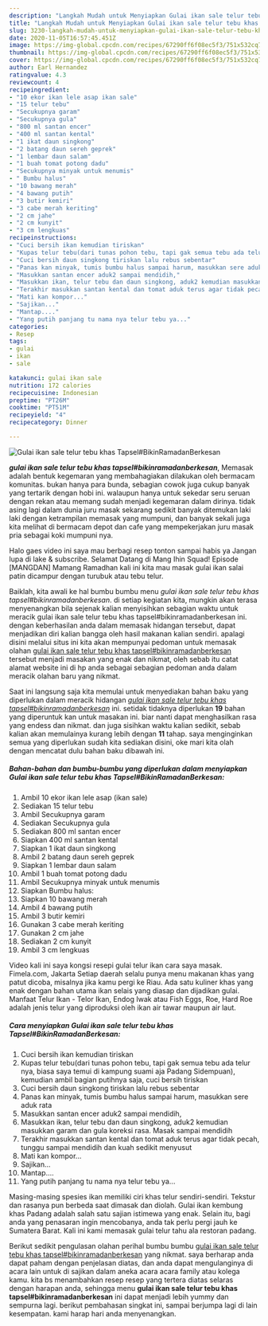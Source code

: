 ```yaml
---
description: "Langkah Mudah untuk Menyiapkan Gulai ikan sale telur tebu khas Tapsel#BikinRamadanBerkesan yang praktis"
title: "Langkah Mudah untuk Menyiapkan Gulai ikan sale telur tebu khas Tapsel#BikinRamadanBerkesan yang praktis"
slug: 3230-langkah-mudah-untuk-menyiapkan-gulai-ikan-sale-telur-tebu-khas-tapselbikinramadanberkesan-yang-praktis
date: 2020-11-05T16:57:45.451Z
image: https://img-global.cpcdn.com/recipes/67290ff6f08ec5f3/751x532cq70/gulai-ikan-sale-telur-tebu-khas-tapselbikinramadanberkesan-foto-resep-utama.jpg
thumbnail: https://img-global.cpcdn.com/recipes/67290ff6f08ec5f3/751x532cq70/gulai-ikan-sale-telur-tebu-khas-tapselbikinramadanberkesan-foto-resep-utama.jpg
cover: https://img-global.cpcdn.com/recipes/67290ff6f08ec5f3/751x532cq70/gulai-ikan-sale-telur-tebu-khas-tapselbikinramadanberkesan-foto-resep-utama.jpg
author: Earl Hernandez
ratingvalue: 4.3
reviewcount: 4
recipeingredient:
- "10 ekor ikan lele asap ikan sale"
- "15 telur tebu"
- "Secukupnya garam"
- "Secukupnya gula"
- "800 ml santan encer"
- "400 ml santan kental"
- "1 ikat daun singkong"
- "2 batang daun sereh geprek"
- "1 lembar daun salam"
- "1 buah tomat potong dadu"
- "Secukupnya minyak untuk menumis"
- " Bumbu halus"
- "10 bawang merah"
- "4 bawang putih"
- "3 butir kemiri"
- "3 cabe merah keriting"
- "2 cm jahe"
- "2 cm kunyit"
- "3 cm lengkuas"
recipeinstructions:
- "Cuci bersih ikan kemudian tiriskan"
- "Kupas telur tebu(dari tunas pohon tebu, tapi gak semua tebu ada telur nya, biasa saya temui di kampung suami aja Padang Sidempuan), kemudian ambil bagian putihnya saja, cuci bersih tiriskan"
- "Cuci bersih daun singkong tiriskan lalu rebus sebentar"
- "Panas kan minyak, tumis bumbu halus sampai harum, masukkan sere aduk rata"
- "Masukkan santan encer aduk2 sampai mendidih,"
- "Masukkan ikan, telur tebu dan daun singkong, aduk2 kemudian masukkan garam dan gula koreksi rasa. Masak sampai mendidih"
- "Terakhir masukkan santan kental dan tomat aduk terus agar tidak pecah, tunggu sampai mendidih dan kuah sedikit menyusut"
- "Mati kan kompor..."
- "Sajikan..."
- "Mantap...."
- "Yang putih panjang tu nama nya telur tebu ya..."
categories:
- Resep
tags:
- gulai
- ikan
- sale

katakunci: gulai ikan sale 
nutrition: 172 calories
recipecuisine: Indonesian
preptime: "PT26M"
cooktime: "PT51M"
recipeyield: "4"
recipecategory: Dinner

---
```



![Gulai ikan sale telur tebu khas Tapsel#BikinRamadanBerkesan](https://img-global.cpcdn.com/recipes/67290ff6f08ec5f3/751x532cq70/gulai-ikan-sale-telur-tebu-khas-tapselbikinramadanberkesan-foto-resep-utama.jpg)

<b><i>gulai ikan sale telur tebu khas tapsel#bikinramadanberkesan</i></b>, Memasak adalah bentuk kegemaran yang membahagiakan dilakukan oleh bermacam komunitas. bukan hanya para bunda, sebagian cowok juga cukup banyak yang tertarik dengan hobi ini. walaupun hanya untuk sekedar seru seruan dengan rekan atau memang sudah menjadi kegemaran dalam dirinya. tidak asing lagi dalam dunia juru masak sekarang sedikit banyak ditemukan laki laki dengan ketrampilan memasak yang mumpuni, dan banyak sekali juga kita melihat di bermacam depot dan cafe yang mempekerjakan juru masak pria sebagai koki mumpuni nya.

Halo gaes video ini saya mau berbagi resep tonton sampai habis ya Jangan lupa di lake &amp; subscribe. Selamat Datang di Mang Ihin Squad! Episode [MANGDAN] Mamang Ramadhan kali ini kita mau masak gulai ikan salai patin dicampur dengan turubuk atau tebu telur.

Baiklah, kita awali ke hal bumbu bumbu menu <i>gulai ikan sale telur tebu khas tapsel#bikinramadanberkesan</i>. di setiap kegiatan kita, mungkin akan terasa menyenangkan bila sejenak kalian menyisihkan sebagian waktu untuk meracik gulai ikan sale telur tebu khas tapsel#bikinramadanberkesan ini. dengan keberhasilan anda dalam memasak hidangan tersebut, dapat menjadikan diri kalian bangga oleh hasil makanan kalian sendiri. apalagi disini melalui situs ini kita akan mempunyai pedoman untuk memasak olahan <u>gulai ikan sale telur tebu khas tapsel#bikinramadanberkesan</u> tersebut menjadi masakan yang enak dan nikmat, oleh sebab itu catat alamat website ini di hp anda sebagai sebagian pedoman anda dalam meracik olahan baru yang nikmat.


Saat ini langsung saja kita memulai untuk menyediakan bahan baku yang diperlukan dalam meracik hidangan <u><i>gulai ikan sale telur tebu khas tapsel#bikinramadanberkesan</i></u> ini. setidak tidaknya diperlukan <b>19</b> bahan yang diperuntuk kan untuk masakan ini. biar nanti dapat menghasilkan rasa yang endess dan nikmat. dan juga sisihkan waktu kalian sedikit, sebab kalian akan memulainya kurang lebih dengan <b>11</b> tahap. saya menginginkan semua yang diperlukan sudah kita sediakan disini, oke mari kita olah dengan mencatat dulu bahan baku dibawah ini.

<!--inarticleads1-->

##### Bahan-bahan dan bumbu-bumbu yang diperlukan dalam menyiapkan Gulai ikan sale telur tebu khas Tapsel#BikinRamadanBerkesan:

1. Ambil 10 ekor ikan lele asap (ikan sale)
1. Sediakan 15 telur tebu
1. Ambil Secukupnya garam
1. Sediakan Secukupnya gula
1. Sediakan 800 ml santan encer
1. Siapkan 400 ml santan kental
1. Siapkan 1 ikat daun singkong
1. Ambil 2 batang daun sereh geprek
1. Siapkan 1 lembar daun salam
1. Ambil 1 buah tomat potong dadu
1. Ambil Secukupnya minyak untuk menumis
1. Siapkan  Bumbu halus:
1. Siapkan 10 bawang merah
1. Ambil 4 bawang putih
1. Ambil 3 butir kemiri
1. Gunakan 3 cabe merah keriting
1. Gunakan 2 cm jahe
1. Sediakan 2 cm kunyit
1. Ambil 3 cm lengkuas


Video kali ini saya kongsi resepi gulai telur ikan cara saya masak. Fimela.com, Jakarta Setiap daerah selalu punya menu makanan khas yang patut dicoba, misalnya jika kamu pergi ke Riau. Ada satu kuliner khas yang enak dengan bahan utama ikan selais yang diasap dan dijadikan gulai. Manfaat Telur Ikan - Telor Ikan, Endog Iwak atau Fish Eggs, Roe, Hard Roe adalah jenis telur yang diproduksi oleh ikan air tawar maupun air laut. 

<!--inarticleads2-->

##### Cara menyiapkan Gulai ikan sale telur tebu khas Tapsel#BikinRamadanBerkesan:

1. Cuci bersih ikan kemudian tiriskan
1. Kupas telur tebu(dari tunas pohon tebu, tapi gak semua tebu ada telur nya, biasa saya temui di kampung suami aja Padang Sidempuan), kemudian ambil bagian putihnya saja, cuci bersih tiriskan
1. Cuci bersih daun singkong tiriskan lalu rebus sebentar
1. Panas kan minyak, tumis bumbu halus sampai harum, masukkan sere aduk rata
1. Masukkan santan encer aduk2 sampai mendidih,
1. Masukkan ikan, telur tebu dan daun singkong, aduk2 kemudian masukkan garam dan gula koreksi rasa. Masak sampai mendidih
1. Terakhir masukkan santan kental dan tomat aduk terus agar tidak pecah, tunggu sampai mendidih dan kuah sedikit menyusut
1. Mati kan kompor...
1. Sajikan...
1. Mantap....
1. Yang putih panjang tu nama nya telur tebu ya...


Masing-masing spesies ikan memiliki ciri khas telur sendiri-sendiri. Tekstur dan rasanya pun berbeda saat dimasak dan diolah. Gulai ikan kembung khas Padang adalah salah satu sajian istimewa yang enak. Selain itu, bagi anda yang penasaran ingin mencobanya, anda tak perlu pergi jauh ke Sumatera Barat. Kali ini kami memasak gulai telur tahu ala restoran padang. 

Berikut sedikit pengulasan olahan perihal bumbu bumbu <u>gulai ikan sale telur tebu khas tapsel#bikinramadanberkesan</u> yang nikmat. saya berharap anda dapat paham dengan penjelasan diatas, dan anda dapat mengulanginya di acara lain untuk di sajikan dalam aneka acara acara family atau kolega kamu. kita bs menambahkan resep resep yang tertera diatas selaras dengan harapan anda, sehingga menu <b>gulai ikan sale telur tebu khas tapsel#bikinramadanberkesan</b> ini dapat menjadi lebih yummy dan sempurna lagi. berikut pembahasan singkat ini, sampai berjumpa lagi di lain kesempatan. kami harap hari anda menyenangkan.
